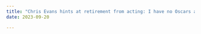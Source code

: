 ```yaml
---
title: "Chris Evans hints at retirement from acting: I have no Oscars and..."
date: 2023-09-20

---
```

